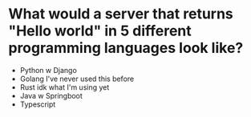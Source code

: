 # What would a server that returns "Hello world" in 5 different programming languages look like?

- Python w Django
- Golang I've never used this before
- Rust idk what I'm using yet
- Java w Springboot
- Typescript
